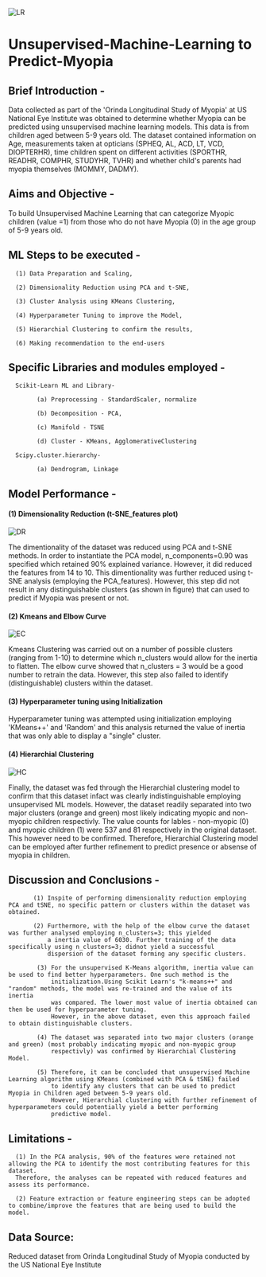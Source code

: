 ![LR](https://github.com/fbrowther/Unsupervised-Machine-Learning---Predicting-Myopia/blob/main/Images/d076583b-ecf3-478c-b97e-adcd080985da.jpeg)

# Unsupervised-Machine-Learning to Predict-Myopia

## Brief Introduction - 
Data collected as part of the 'Orinda Longitudinal Study of Myopia' at US National Eye Institute was obtained to determine whether Myopia can be predicted using unsupervised machine learning models. This data is from children aged between 5-9 years old. 
The dataset contained information on Age, measurements taken at opticians (SPHEQ,	AL,	ACD,	LT,	VCD, DIOPTERHR), time children spent on different activities (SPORTHR,	READHR, COMPHR, STUDYHR, TVHR) and whether child's parents had myopia themselves (MOMMY, DADMY).	

## Aims and Objective -
To build Unsupervised Machine Learning that can categorize Myopic children (value =1) from those who do not have Myopia (0) in the age group of 5-9 years old.

## ML Steps to be executed -

      (1) Data Preparation and Scaling,
      
      (2) Dimensionality Reduction using PCA and t-SNE,
      
      (3) Cluster Analysis using KMeans Clustering,
      
      (4) Hyperparameter Tuning to improve the Model,
      
      (5) Hierarchial Clustering to confirm the results,
      
      (6) Making recommendation to the end-users
      
## Specific Libraries and modules employed -
      
      Scikit-Learn ML and Library-
      
            (a) Preprocessing - StandardScaler, normalize
  
            (b) Decomposition - PCA, 
  
            (c) Manifold - TSNE
  
            (d) Cluster - KMeans, AgglomerativeClustering
  
      Scipy.cluster.hierarchy-
      
            (a) Dendrogram, Linkage
            
## Model Performance -

#### (1) Dimensionality Reduction (t-SNE_features plot)

![DR](https://github.com/fbrowther/Unsupervised-Machine-Learning---Predicting-Myopia/blob/main/Images/tSNE.png)

The dimentionality of the dataset was reduced using PCA and t-SNE methods. In order to instantiate the PCA model, n_components=0.90 was specified which retained 90% explained variance. However, it did reduced the features from 14 to 10. This dimentionality was further reduced using t-SNE analysis (employing the PCA_features). However, this step did not result in any distinguishable clusters (as shown in figure) that can used to predict if Myopia was present or not.

#### (2) Kmeans and Elbow Curve 

![EC](https://github.com/fbrowther/Unsupervised-Machine-Learning---Predicting-Myopia/blob/main/Images/Elbow.png)

Kmeans Clustering was carried out on a number of possible clusters (ranging from 1-10) to determine which n_clusters would allow for the inertia to flatten. The elbow curve showed that n_clusters = 3 would be a good number to retrain the data. However, this step also failed to identify (distinguishable) clusters within the dataset.

#### (3) Hyperparameter tuning using Initialization
Hyperparameter tuning was attempted using initialization employing 'KMeans++' and 'Random' and this analysis returned the value of inertia that was only able to display a "single" cluster.

#### (4) Hierarchial Clustering 

![HC](https://github.com/fbrowther/Unsupervised-Machine-Learning---Predicting-Myopia/blob/main/Images/HClustering.png)

Finally, the dataset was fed through the Hierarchial clustering model to confirm that this dataset infact was clearly indistinguishable employing unsupervised ML models. However, the dataset readily separated into two major clusters (orange and green) most likely indicating myopic and non-myopic children respectivly. The value counts for lables - non-myopic (0)  and myopic children (1) were 537 and 81 respectively in the original dataset. This however need to be confirmed. 
Therefore, Hierarchial Clustering model can be employed after further refinement to predict presence or absense of myopia in children. 


## Discussion and Conclusions -

           (1) Inspite of performing dimensionality reduction employing PCA and tSNE, no specific pattern or clusters within the dataset was obtained. 

           (2) Furthermore, with the help of the elbow curve the dataset was further analysed employing n_clusters=3; this yielded 
               a inertia value of 6030. Further training of the data specifically using n_clusters=3; didnot yield a successful 
               dispersion of the dataset forming any specific clusters.

            (3) For the unsupervised K-Means algorithm, inertia value can be used to find better hyperparameters. One such method is the 
                initialization.Using Scikit Learn's "k-means++" and "random" methods, the model was re-trained and the value of its inertia 
                was compared. The lower most value of inertia obtained can then be used for hyperparameter tuning. 
                However, in the above dataset, even this approach failed to obtain distinguishable clusters. 

            (4) The dataset was separated into two major clusters (orange and green) (most probably indicating myopic and non-myopic group 
                respectivly) was confirmed by Hierarchial Clustering Model.

            (5) Therefore, it can be concluded that unsupervised Machine Learning algorithm using KMeans (combined with PCA & tSNE) failed 
                to identify any clusters that can be used to predict Myopia in Children aged between 5-9 years old. 
                However, Hierarchial clustering with further refinement of hyperparameters could potentially yield a better performing 
                predictive model.


## Limitations - 

      (1) In the PCA analysis, 90% of the features were retained not allowing the PCA to identify the most contributing features for this dataset. 
      Therefore, the analyses can be repeated with reduced features and assess its performance.
      
      (2) Feature extraction or feature engineering steps can be adopted to combine/improve the features that are being used to build the model.
          

## Data Source: 
Reduced dataset from Orinda Longitudinal Study of Myopia conducted by the US National Eye Institute

